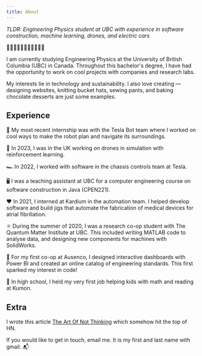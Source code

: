 ```yaml
---
title: About
---
```


*TLDR: Engineering Physics student at UBC with experience in software construction, machine learning, drones, and electric cars*

🌸🌻🌸🌻🌸🌻🌸🌻🌸🌻🌸

I am currently studying Engineering Physics at the University of British Columbia (UBC) in Canada. Throughout this bachelor's degree, I have had the opportunity to work on cool projects with companies and research labs.

My interests lie in technology and sustainability. I also love creating — designing websites, knitting bucket hats, sewing pants, and baking chocolate desserts are just some examples.

## Experience

🤖 My most recent internship was with the Tesla Bot team where I worked on cool ways to make the robot plan and navigate its surroundings.

🧠 In 2023, I was in the UK working on drones in simulation with reinforcement learning.

🏎️ In 2022, I worked with software in the chassis controls team at Tesla.

🖥️ I was a teaching assistant at UBC for a computer engineering course on software construction in Java (CPEN221).

❤️ In 2021, I interned at Kardium in the automation team. I helped develop software and build jigs that automate the fabrication of medical devices for atrial fibrillation.

⚛️ During the summer of 2020, I was a research co-op student with The Quantum Matter Institute at UBC. This included writing MATLAB code to analyse data, and designing new components for machines with SolidWorks.

📏 For my first co-op at Ausenco, I designed interactive dashboards with Power BI and created an online catalog of engineering standards. This first sparked my interest in code!

🔢 In high school, I held my very first job helping kids with math and reading at Kumon.

## Extra

I wrote this article [The Art Of Not Thinking](./not-thinking) which somehow hit the top of HN.

If you would like to get in touch, email me. It is my first and last name with gmail. 📬